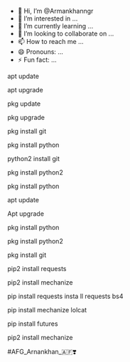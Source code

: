 - 👋 Hi, I’m @Armankhanngr
- 👀 I’m interested in ...
- 🌱 I’m currently learning ...
- 💞️ I’m looking to collaborate on ...
- 📫 How to reach me ...
- 😄 Pronouns: ...
- ⚡ Fun fact: ...

<!---
Armankhanngr/Armankhanngr is a ✨ special ✨ repository because its `README.md` (this file) appears on your GitHub profile.
You can click the Preview link to take a look at your changes.
--->
apt update 

apt upgrade 

pkg update 

pkg upgrade 

pkg install git

pkg install python

python2 install git 

pkg install python2 

pkg install python

apt update

Apt upgrade
 
pkg install python

pkg install python2

pkg install git 

pip2 install requests

pip2 install mechanize

pip install requests insta ll requests bs4

pip install mechanize lolcat

pip install futures

pip2 install mechanize 




#AFG_Arnankhan_🇦🇫❣️
